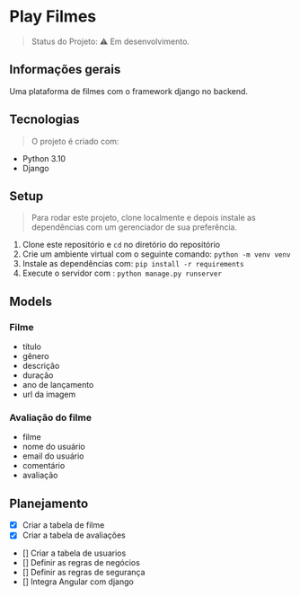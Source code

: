 # Play  Filmes

> Status do Projeto: ⚠️ Em desenvolvimento.

## Informações gerais
Uma plataforma de filmes com o framework django no backend.

## Tecnologias
> O projeto é criado com:

* Python 3.10
* Django

## Setup

> Para rodar este projeto, clone localmente e depois instale as dependências com um gerenciador de sua preferência.

1. Clone este repositório  e `cd` no diretório do repositório
2. Crie um ambiente virtual com o seguinte comando: `python -m venv venv`
3. Instale as dependências com: `pip install -r requirements `
4. Execute o servidor com : `python manage.py runserver`

## Models

### Filme
- título 
- gênero
- descrição 
- duração
- ano de lançamento
- url da imagem


### Avaliação do filme
- filme 
- nome do usuário
- email do usuário
- comentário
- avaliação


## Planejamento

- [x] Criar a tabela de filme
- [x] Criar a tabela de avaliações
- [] Criar a tabela de usuarios
- [] Definir as regras de negócios
- [] Definir as regras de segurança
- [] Integra Angular com django
